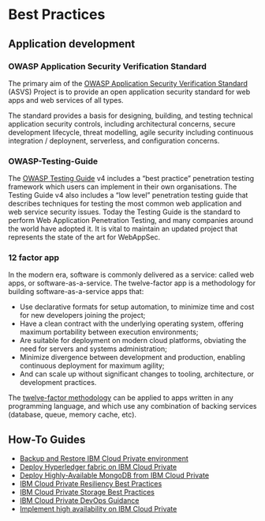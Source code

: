 # Best Practices

## Application development

### OWASP Application Security Verification Standard
The primary aim of the [OWASP Application Security Verification Standard](https://github.com/OWASP/ASVS) (ASVS) Project is to provide an open application security standard for web apps and web services of all types.

The standard provides a basis for designing, building, and testing technical application security controls, including architectural concerns, secure development lifecycle, threat modelling, agile security including continuous integration / deploynent, serverless, and configuration concerns.

### OWASP-Testing-Guide
The [OWASP Testing Guide](https://github.com/OWASP/OWASP-Testing-Guide-v5) v4 includes a “best practice” penetration testing framework which users can implement in their own organisations. The Testing Guide v4 also includes a “low level” penetration testing guide that describes techniques for testing the most common web application and web service security issues. Today the Testing Guide is the standard to perform Web Application Penetration Testing, and many companies around the world have adopted it. It is vital to maintain an updated project that represents the state of the art for WebAppSec.

### 12 factor app
In the modern era, software is commonly delivered as a service: called web apps, or software-as-a-service. The twelve-factor app is a methodology for building software-as-a-service apps that:

- Use declarative formats for setup automation, to minimize time and cost for new developers joining the project;
- Have a clean contract with the underlying operating system, offering maximum portability between execution environments;
- Are suitable for deployment on modern cloud platforms, obviating the need for servers and systems administration;
- Minimize divergence between development and production, enabling continuous deployment for maximum agility;
- And can scale up without significant changes to tooling, architecture, or development practices.

The [twelve-factor methodology](https://12factor.net/) can be applied to apps written in any programming language, and which use any combination of backing services (database, queue, memory cache, etc).

## How-To Guides
-   [Backup and Restore IBM Cloud Private environment](https://github.com/ibm-cloud-architecture/icp-backup)
-   [Deploy Hyperledger fabric on IBM Cloud Private](https://github.com/ibm-cloud-architecture/refarch-privatecloud-blockchain)
-   [Deploy Highly-Available MongoDB from IBM Cloud Private](https://github.com/ibm-cloud-architecture/refarch-icp-mongodb)
-   [IBM Cloud Private Resiliency Best Practices](https://github.com/ibm-cloud-architecture/refarch-privatecloud/tree/master/Resiliency)
-   [IBM Cloud Private Storage Best Practices](https://github.com/ibm-cloud-architecture/refarch-privatecloud/blob/master/ICp-Storage_best_practice.md)
-   [IBM Cloud Private DevOps Guidance](https://github.com/ibm-cloud-architecture/refarch-privatecloud/blob/master/Implementing%20DevOps%20for%20IBM%20Cloud.private.md)
-   [Implement high availability on IBM Cloud Private](https://www.ibm.com/cloud/garage/practices/manage/high-availability-ibm-cloud-private)